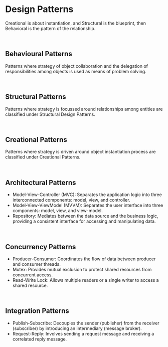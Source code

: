 <h1>Design Patterns</h1>
<p>Creational is about instantiation, and Structural is the blueprint, then Behavioral is the pattern of the relationship. </p>
</br>
<h2>Behavioural Patterns</h2>
<p>Patterns where strategy of object collaboration and the delegation of responsibilities among objects is used as means of problem solving.</p>
</br>
<h2>Structural Patterns</h2>
<p>Patterns where strategy is focussed around relationships among entities are classified under Structural Design Patterns.</p>
</br>
<h2>Creational Patterns</h2>
<p>Patterns where strategy is driven around object instantiation process are classified under Creational Patterns.</p>
</br>
<h2>Architectural Patterns</h2>
<p>
<ul><li>Model-View-Controller (MVC): Separates the application logic into three interconnected components: model, view, and controller.</li>
<li>Model-View-ViewModel (MVVM): Separates the user interface into three components: model, view, and view-model.</li>
<li>Repository: Mediates between the data source and the business logic, providing a consistent interface for accessing and manipulating data.</li></ul>
  </p>
 </br>
  <h2>Concurrency Patterns</h2>
  <p>
  <ul><li>Producer-Consumer: Coordinates the flow of data between producer and consumer threads.</li>
    <li>Mutex: Provides mutual exclusion to protect shared resources from concurrent access.</li>
    <li>Read-Write Lock: Allows multiple readers or a single writer to access a shared resource.</li>
    </ul>
  </p>
 </br>
<h2>Integration Patterns</h2>
<p><ul><li>Publish-Subscribe: Decouples the sender (publisher) from the receiver (subscriber) by introducing an intermediary (message broker).</li>
  <li>Request-Reply: Involves sending a request message and receiving a correlated reply message.</li>
  </ul>
</p>
